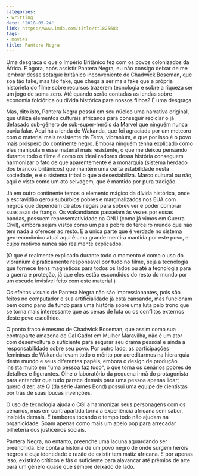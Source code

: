 ```yaml
---
categories:
- writting
date: '2018-05-24'
link: https://www.imdb.com/title/tt1825683
tags:
- movies
title: Pantera Negra
---
```


Uma desgraça o que o Império Britânico fez com os povos colonizados da África. E agora, após assistir Pantera Negra, eu não consigo deixar de me lembrar desse sotaque britânico inconveniente de Chadwick Boseman, que soa tão fake, mas tão fake, que chega a ser mais fake que a própria historieta do filme sobre recursos trazerem tecnologia e sobre a riqueza ser um jogo de soma zero. Até quando serão contadas as lendas sobre economia folclórica ou dívida histórica para nossos filhos? É uma desgraça.

Mas, dito isto, Pantera Negra possui em seu núcleo uma narrativa original, que utiliza elementos culturais africanos para conseguir reciclar o já defasado sub-gênero de sub-super-heróis da Marvel que ninguém nunca ouviu falar. Aqui há a lenda de Wakanda, que foi agraciada por um meteoro com o material mais resistente da Terra, vibranium, e que por isso é o povo mais próspero do continente negro. Embora ninguém tenha explicado como eles manipulam esse material mais resistente, o que me deixou pensando durante todo o filme é como os idealizadores dessa história conseguem harmonizar o fato de que aparentemente é a monarquia (sistema herdado dos brancos britânicos) que mantém uma certa estabilidade nesta sociedade, e é o sistema tribal o que a desestabiliza. Marco cultural ou não, aqui é visto como um ato selvagem, que é mantido por pura tradição.

Já em outro continente temos o elemento mágico da dívida histórica, onde a escravidão gerou subúrbios pobres e marginalizados nos EUA com negros que dependem de atos ilegais para sobreviver e poder comprar suas asas de frango. Os wakandianos passeiam às vezes por essas bandas, possuem representatividade na ONU (como já vimos em Guerra Civil), embora sejam vistos como um país pobre do terceiro mundo que não tem nada a oferecer ao resto. E a única parte que é verdade no sistema geo-econômico atual aqui é uma grande mentira mantida por este povo, e cujos motivos nunca são realmente explicados.

(O que é realmente explicado durante todo o momento é como o uso do vibranium é praticamente responsável por tudo no filme, seja a tecnologia que fornece trens magnéticos para todos os lados ou até a tecnologia para a guerra e proteção, já que eles estão escondidos do resto do mundo por um escudo invisível feito com este material.)

Os efeitos visuais de Pantera Negra não são impressionantes, pois são feitos no computador e sua artificialidade já está cansando, mas funcionam bem como pano de fundo para uma história sobre uma luta pelo trono que se torna mais interessante que as cenas de luta ou os conflitos externos deste povo escolhido.

O ponto fraco é mesmo de Chadwick Boseman, que assim como sua contraparte amazona de Gal Gadot em Mulher Maravilha, não é um ator com desenvoltura o suficiente para segurar seu drama pessoal e ainda a responsabilidade sobre seu povo. Por outro lado, as participações femininas de Wakanda levam todo o mérito por acreditarmos na hierarquia deste mundo e seus diferentes papéis, embora o design de produção insista muito em "uma pessoa faz tudo", o que torna os cenários pobres de detalhes e figurantes. Olhe o laboratório da pequena irmã do protagonista para entender que tudo parece demais para uma pessoa apenas lidar; quero dizer, até Q (da série James Bond) possui uma equipe de cientistas por trás de suas loucas invenções.

O uso de tecnologia ajuda o CGI a harmonizar seus personagens com os cenários, mas em contrapartida torna a experiência africana sem sabor, insípida demais. E tambores tocando o tempo todo não ajudam na organicidade. Soam apenas como mais um apelo pop para arrecadar bilheteria dos justiceiros sociais.

Pantera Negra, no entanto, preenche uma lacuna aguardando ser preenchida. Ele conta a história de um povo negro de onde surgem heróis negros e cuja identidade e razão de existir tem matiz africana. E por apenas isso, existirão críticos e fãs o suficiente para alavancar até prêmios de arte para um gênero quase que sempre deixado de lado.